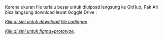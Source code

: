 Karena ukuran file terlalu besar untuk diulpoad langsung ke GitHub, Pak Ari bisa langsung download lewat Goggle Drive : 

[*Klik di sini untuk download file codingan*](https://drive.google.com/drive/folders/1yB_kNsrYREFXPiPhaYaY6zvzMf3aWUOQ?usp=sharing)

[*Klik di sini untuk figma+prototype*](https://www.figma.com/proto/deXR34doPibkXGxhE5mdBP/design-uts?node-id=0-1&t=Eretb3hsLkt5ND8T-1).
